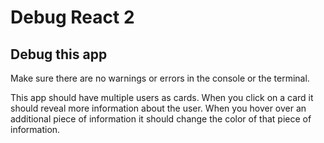 # Debug React 2

## Debug this app

Make sure there are no warnings or errors in the console or the terminal.

This app should have multiple users as cards. When you click on a card it should reveal more information about the user. When you hover over an additional piece of information it should change the color of that piece of information.

